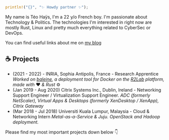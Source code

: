```rust
println!("{}", "✨ Howdy partner ✨");
```
My name is Téo Haÿs, I'm a 22 y/o French boy. I'm passionate about Technology & Politics. The technologies I'm interested in right now are mostly Rust, Linux and pretty much everything related to CyberSec or DevOps.

You can find useful links about me on [my blog](https://ring0.haysberg.io/)

## ☕ Projects
- (2021 - 2022) - INRIA, Sophia Antipolis, France - Research Apprentice
*Worked on [baleine](https://github.com/haysberg/baleine), a deployment tool for Docker on the [R2Lab](https://r2lab.inria.fr/index.md) platform, made with* ❤️ *& Rust* ⚙️
- (Jan 2019 - Aug 2020) Citrix Systems Inc., Dublin, Ireland - Networking Support Engineer / Virtualization Support Engineer.
*ADC (formerly NetScaler), Virtual Apps & Desktops (formerly XenDesktop / XenApp), Citrix Gateway*
- (Mar 2018 - Jul 2018) Universiti Kuala Lumpur, Malaysia - Cloud & Networking Intern
*Metal-as-a-Service & Juju. OpenStack and Hadoop deployment.*

Please find my most important projects down below 👇
